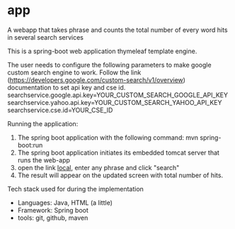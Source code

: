 # app
A webapp that takes phrase and counts the total number of every word hits in several search services 

This is a spring-boot web application thymeleaf template engine.

The user needs to configure the following parameters to make google custom search engine to work. Follow the link (https://developers.google.com/custom-search/v1/overview) documentation to set api key and cse id.
searchservice.google.api.key=YOUR_CUSTOM_SEARCH_GOOGLE_API_KEY
searchservice.yahoo.api.key=YOUR_CUSTOM_SEARCH_YAHOO_API_KEY
searchservice.cse.id=YOUR_CSE_ID

Running the application:
1. The spring boot application with the following command:  mvn spring-boot:run
2. The spring boot application initiates its embedded tomcat server that runs the web-app
3. open the link [local](http://localhost:8080/),  enter any phrase and click "search"
4. The result will appear on the updated screen with total number of hits.


Tech stack used for during the implementation
* Languages: Java, HTML (a little)
* Framework: Spring boot
* tools: git, github, maven

